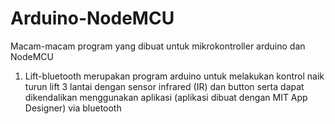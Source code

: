 # Arduino-NodeMCU
Macam-macam program yang dibuat untuk mikrokontroller arduino dan NodeMCU
1. Lift-bluetooth merupakan program arduino untuk melakukan kontrol naik turun lift 3 lantai dengan sensor infrared (IR) dan button serta dapat dikendalikan menggunakan aplikasi (aplikasi dibuat dengan MIT App Designer) via bluetooth

